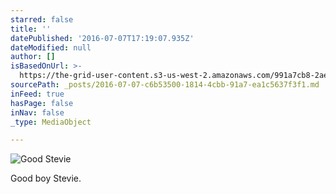 ```yaml
---
starred: false
title: ''
datePublished: '2016-07-07T17:19:07.935Z'
dateModified: null
author: []
isBasedOnUrl: >-
  https://the-grid-user-content.s3-us-west-2.amazonaws.com/991a7cb8-2aeb-4d25-8a8b-0adfbe050ffd.jpg
sourcePath: _posts/2016-07-07-c6b53500-1814-4cbb-91a7-ea1c5637f3f1.md
inFeed: true
hasPage: false
inNav: false
_type: MediaObject

---
```

![Good Stevie ](https://the-grid-user-content.s3-us-west-2.amazonaws.com/991a7cb8-2aeb-4d25-8a8b-0adfbe050ffd.jpg)

Good boy Stevie.